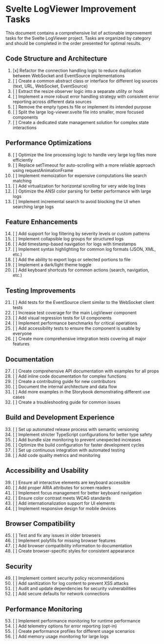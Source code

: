 # Svelte LogViewer Improvement Tasks

This document contains a comprehensive list of actionable improvement tasks for the Svelte LogViewer project. Tasks are organized by category and should be completed in the order presented for optimal results.

## Code Structure and Architecture

1. [x] Refactor the connection handling logic to reduce duplication between WebSocket and EventSource implementations
2. [ ] Create a common abstract class or interface for different log sources (text, URL, WebSocket, EventSource)
3. [ ] Extract the resize observer logic into a separate utility or hook
4. [ ] Implement a more robust error handling strategy with consistent error reporting across different data sources
5. [ ] Remove the empty types.ts file or implement its intended purpose
6. [ ] Split the large log-viewer.svelte file into smaller, more focused components
7. [ ] Create a dedicated state management solution for complex state interactions

## Performance Optimizations

8. [ ] Optimize the line processing logic to handle very large log files more efficiently
9. [ ] Replace setTimeout for auto-scrolling with a more reliable approach using requestAnimationFrame
10. [ ] Implement memoization for expensive computations like search matching
11. [ ] Add virtualization for horizontal scrolling for very wide log lines
12. [ ] Optimize the ANSI color parsing for better performance with large logs
13. [ ] Implement incremental search to avoid blocking the UI when searching large logs

## Feature Enhancements

14. [ ] Add support for log filtering by severity levels or custom patterns
15. [ ] Implement collapsible log groups for structured logs
16. [ ] Add timestamp-based navigation for logs with timestamps
17. [ ] Implement syntax highlighting for common log formats (JSON, XML, etc.)
18. [ ] Add the ability to export logs or selected portions to file
19. [ ] Implement a dark/light theme toggle
20. [ ] Add keyboard shortcuts for common actions (search, navigation, etc.)

## Testing Improvements

21. [ ] Add tests for the EventSource client similar to the WebSocket client tests
22. [ ] Increase test coverage for the main LogViewer component
23. [ ] Add visual regression tests for UI components
24. [ ] Implement performance benchmarks for critical operations
25. [ ] Add accessibility tests to ensure the component is usable by everyone
26. [ ] Create more comprehensive integration tests covering all major features

## Documentation

27. [ ] Create comprehensive API documentation with examples for all props
28. [ ] Add inline code documentation for complex functions
29. [ ] Create a contributing guide for new contributors
30. [ ] Document the internal architecture and data flow
31. [ ] Add more examples in the Storybook demonstrating different use cases
32. [ ] Create a troubleshooting guide for common issues

## Build and Development Experience

33. [ ] Set up automated release process with semantic versioning
34. [ ] Implement stricter TypeScript configurations for better type safety
35. [ ] Add bundle size monitoring to prevent unexpected increases
36. [ ] Optimize the build configuration for faster development cycles
37. [ ] Set up continuous integration with automated testing
38. [ ] Add code quality metrics and monitoring

## Accessibility and Usability

39. [ ] Ensure all interactive elements are keyboard accessible
40. [ ] Add proper ARIA attributes for screen readers
41. [ ] Implement focus management for better keyboard navigation
42. [ ] Ensure color contrast meets WCAG standards
43. [ ] Add internationalization support for UI elements
44. [ ] Implement responsive design for mobile devices

## Browser Compatibility

45. [ ] Test and fix any issues in older browsers
46. [ ] Implement polyfills for missing browser features
47. [ ] Add browser compatibility information to documentation
48. [ ] Create browser-specific styles for consistent appearance

## Security

49. [ ] Implement content security policy recommendations
50. [ ] Add sanitization for log content to prevent XSS attacks
51. [ ] Audit and update dependencies for security vulnerabilities
52. [ ] Add secure defaults for network connections

## Performance Monitoring

53. [ ] Implement performance monitoring for runtime performance
54. [ ] Add telemetry options for error reporting (opt-in)
55. [ ] Create performance profiles for different usage scenarios
56. [ ] Add memory usage monitoring for large logs
